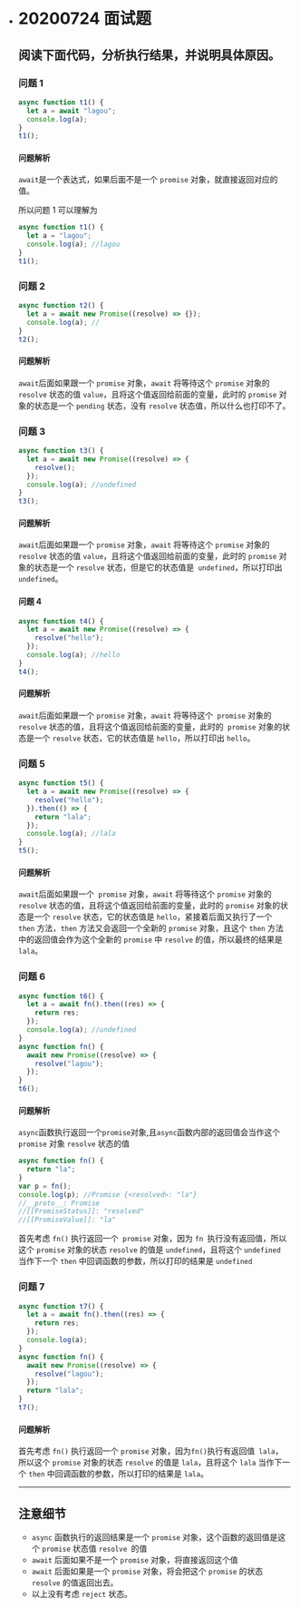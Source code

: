 - # 20200724 面试题

  ## 阅读下面代码，分析执行结果，并说明具体原因。

  ### 问题 1

  ```js
  async function t1() {
    let a = await "lagou";
    console.log(a);
  }
  t1();
  ```

  #### 问题解析

  `await`是一个表达式，如果后面不是一个 `promise` 对象，就直接返回对应的值。

  所以问题 1 可以理解为

  ```js
  async function t1() {
    let a = "lagou";
    console.log(a); //lagou
  }
  t1();
  ```

  ### 问题 2

  ```js
  async function t2() {
    let a = await new Promise((resolve) => {});
    console.log(a); //
  }
  t2();
  ```

  #### 问题解析

  `await`后面如果跟一个 `promise` 对象，`await` 将等待这个 `promise` 对象的 `resolve` 状态的值 `value`，且将这个值返回给前面的变量，此时的 `promise` 对象的状态是一个 `pending` 状态，没有 `resolve` 状态值，所以什么也打印不了。

  ### 问题 3

  ```js
  async function t3() {
    let a = await new Promise((resolve) => {
      resolve();
    });
    console.log(a); //undefined
  }
  t3();
  ```

  #### 问题解析

  `await`后面如果跟一个 `promise` 对象，`await` 将等待这个 `promise` 对象的 `resolve` 状态的值 `value`，且将这个值返回给前面的变量，此时的 `promise` 对象的状态是一个 `resolve` 状态，但是它的状态值是` undefined`，所以打印出 `undefined`。

  #### 问题 4

  ```js
  async function t4() {
    let a = await new Promise((resolve) => {
      resolve("hello");
    });
    console.log(a); //hello
  }
  t4();
  ```

  #### 问题解析

  `await`后面如果跟一个 `promise` 对象，`await` 将等待这个` promise` 对象的` resolve` 状态的值，且将这个值返回给前面的变量，此时的` promise` 对象的状态是一个 `resolve` 状态，它的状态值是 `hello`，所以打印出 `hello`。

  ### 问题 5

  ```js
  async function t5() {
    let a = await new Promise((resolve) => {
      resolve("hello");
    }).then(() => {
      return "lala";
    });
    console.log(a); //lala
  }
  t5();
  ```

  #### 问题解析

  `await`后面如果跟一个` promise` 对象，`await` 将等待这个 `promise` 对象的 `resolve` 状态的值，且将这个值返回给前面的变量，此时的 `promise` 对象的状态是一个 `resolve` 状态，它的状态值是 `hello`，紧接着后面又执行了一个 `then` 方法，`then` 方法又会返回一个全新的 `promise` 对象，且这个 `then` 方法中的返回值会作为这个全新的 `promise` 中 `resolve` 的值，所以最终的结果是 `lala`。

  ### 问题 6

  ```js
  async function t6() {
    let a = await fn().then((res) => {
      return res;
    });
    console.log(a); //undefined
  }
  async function fn() {
    await new Promise((resolve) => {
      resolve("lagou");
    });
  }
  t6();
  ```

  #### 问题解析

  `async`函数执行返回一个`promise`对象,且`async`函数内部的返回值会当作这个 `promise` 对象 `resolve` 状态的值

  ```js
  async function fn() {
    return "la";
  }
  var p = fn();
  console.log(p); //Promise {<resolved>: "la"}
  //__proto__: Promise
  //[[PromiseStatus]]: "resolved"
  //[[PromiseValue]]: "la"
  ```

  首先考虑 `fn()` 执行返回一个` promise` 对象，因为 `fn `执行没有返回值，所以这个 `promise` 对象的状态 `resolve` 的值是 `undefined`，且将这个 `undefined` 当作下一个 `then` 中回调函数的参数，所以打印的结果是 `undefined`

  ### 问题 7

  ```js
  async function t7() {
    let a = await fn().then((res) => {
      return res;
    });
    console.log(a);
  }
  async function fn() {
    await new Promise((resolve) => {
      resolve("lagou");
    });
    return "lala";
  }
  t7();
  ```

  #### 问题解析

  首先考虑 `fn()` 执行返回一个 `promise` 对象，因为`fn()`执行有返回值` lala`，所以这个 `promise` 对象的状态 `resolve` 的值是 `lala`，且将这个 `lala` 当作下一个 `then` 中回调函数的参数，所以打印的结果是 `lala`。

  ---

  ## 注意细节

  - `async` 函数执行的返回结果是一个 `promise` 对象，这个函数的返回值是这个 `promise` 状态值 `resolve `的值
  - `await` 后面如果不是一个 `promise` 对象，将直接返回这个值
  - `await` 后面如果是一个 `promise` 对象，将会把这个 `promise` 的状态 `resolve` 的值返回出去。
  - 以上没有考虑 `reject` 状态。